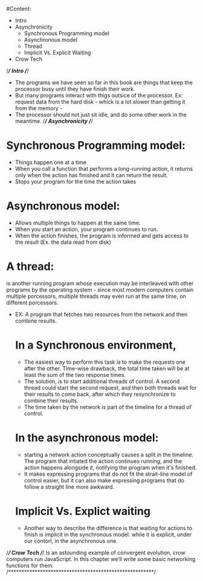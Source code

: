 #Content:
* Intro
* Asynchronicity
  - Synchronous Programming model
  - Asynchronous model
  - Thread
  - Implicit Vs. Explicit Waiting
* Crow Tech

/*******************************************************/
Intro
/*******************************************************/
- The programs we have seen so far in this book are things that keep the processor busy until they have finish their work.
- But many programs interact with thigs outsice of the processor.
  Ex: request data from the hard disk - whick is a lot slower than getting it from the memory -
- The processor should not just sit idle, and do some other work in the meantime.
/*******************************************************/
Asynchronicity 
/*******************************************************/
# Synchronous Programming model: 
  - Things happen one at a time
  - When you call a function that performs a long-running action, it returns only when the action has finished and it can return the result.
  - Stops your program for the time the action takes

# Asynchronous model: 
  - Allows multiple things to happen at the same time.
  - When you start an action, your program continues to run. 
  - When the action finishes, the program is informed and gets access to the result (Ex. the data read from disk)

# A thread: 
  is another running program whose execution may be interleaved with other programs by the operating system - since most modern computers contain multiple porcessors, multiple threads may even run at the same time, on different porcessors.

* EX: A program that fetches two resources from the network and then combine results.
  # In a Synchronous environment, 
  - The easiest way to perform this task is to make the requests one after the other. Time-wise drawback, the total time taken will be at least the sum of the two response times.
  - The solution, is to start additional threads of control. A second thread could start the second request, and then both threads wait for their results to come back, after which they resynchronize to combine their results.
  - The time taken by the network is part of the timeline for a thread of control. 

  # In the asynchronous model:
  - starting a network action conceptually causes a split in the timeline. The program that intiated the action continues running, and the action happens alongside it, notifying the program when it's finished.
  - It makes expressing programs that do not fit the strait-line model of control easier, but it can also make expressing programs that do follow a straight line more awkward. 

  # Implicit Vs. Explict waiting
  - Another way to describe the difference is that waiting for actions to finish is implicit in the synchronous model. while it is explicit, under our contorl, in the asynchronous one.

/*******************************************************/
Crow Tech
/*******************************************************/
Is an astounding example of convergent evolution, crow computers run JavaScript.
In this chapter we’ll write some basic networking functions for them.
/*******************************************************/

